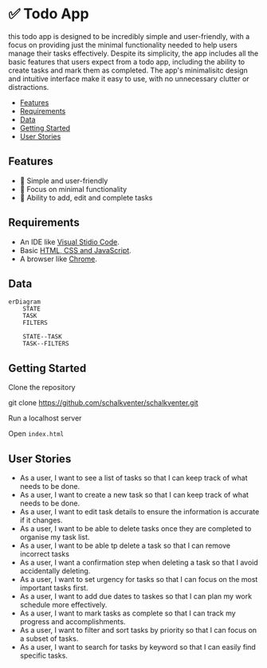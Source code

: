 
<!-- omit in toc -->
# ✅ Todo App

this todo app is designed to be incredibly simple and user-friendly, with a focus on providing just the minimal functionality needed to help users manage their tasks effectively. Despite its simplicity, the app includes all the basic features that users expect from a todo app, including the ability to create tasks and mark them as completed. The app's minimalisitc design and intuitive interface make it easy to use, with no unnecessary clutter or distractions.

<!-- omit in toc -->
- [Features](#features)
- [Requirements](#requirements)
- [Data](#data)
- [Getting Started](#getting-started)
- [User Stories](#user-stories)


## Features

- 💚 Simple and user-friendly
- 🐜 Focus on minimal functionality
- 💪 Ability to add, edit and complete tasks

## Requirements

- An IDE like [Visual Stidio Code](https://code.visualstudio.com).
- Basic [HTML, CSS and JavaScript](https://developer.mozilla.org/en-US/docs/Learn).
- A browser like [Chrome](https://www.google.com/chrome).

## Data

```mermaid
erDiagram
    STATE
    TASK
    FILTERS

    STATE--TASK
    TASK--FILTERS

```

## Getting Started

Clone the repository

git clone https://github.com/schalkventer/schalkventer.git

Run a localhost server

Open `index.html`

## User Stories

- As a user, I want to see a list of tasks so that I can keep track of what needs to be done.
- As a user, I want to create a new task so that I can keep track of what needs to be done.
- As a user, I want to edit task details to ensure the information is accurate if it changes.
- As a user, I want to be able to delete tasks once they are completed to organise my task list.
- As a user, I want to be able tp delete a task so that I can remove incorrect tasks
- As a user, I want a confirmation step when deleting a task so that I avoid accidentally deleting.
- As a user, I want to set urgency for tasks so that I can focus on the most important tasks first.
- As a user, I want to add due dates to taskes so that I can plan my work schedule more effectively.
- As a user, I want to mark tasks as complete so that I can track my progress and accomplishments.
- As a user, I want to filter and sort tasks by priority so that I can focus on a subset of tasks.
- As a user, I want to search for tasks by keyword so that I can easily find specific tasks.

